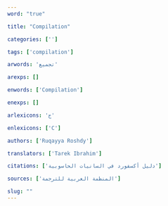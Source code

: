 ```yaml
---
word: "true"

title: "Compilation"

categories: ['']

tags: ['compilation']

arwords: 'تجميع'

arexps: []

enwords: ['Compilation']

enexps: []

arlexicons: 'ج'

enlexicons: ['C']

authors: ['Ruqayya Roshdy']

translators: ['Tarek Ibrahim']

citations: ['دليل أكسفورد في السانيات الحاسوبية']

sources: ['المنظمة العربية للترجمة']

slug: ""
---
```

